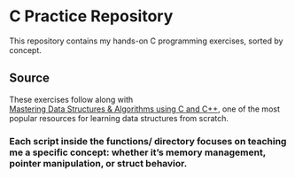 # C Practice Repository

This repository contains my hands-on C programming exercises, sorted by concept.

## Source

These exercises follow along with  
[Mastering Data Structures & Algorithms using C and C++](https://www.udemy.com/course/datastructurescncpp/), one of the most popular resources for learning data structures from scratch.

### Each script inside the functions/ directory focuses on teaching me a specific concept: whether it’s memory management, pointer manipulation, or struct behavior.